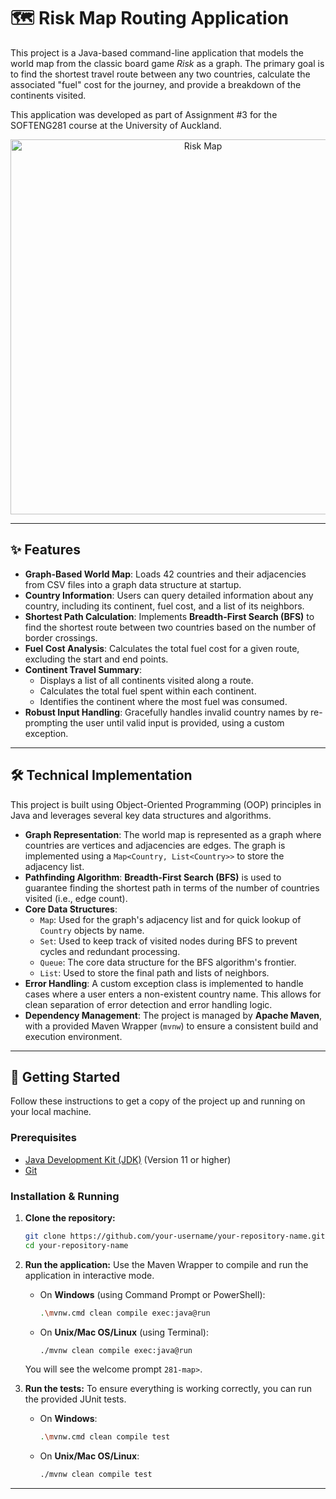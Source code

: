 # 🗺️ Risk Map Routing Application

This project is a Java-based command-line application that models the world map from the classic board game *Risk* as a graph. The primary goal is to find the shortest travel route between any two countries, calculate the associated "fuel" cost for the journey, and provide a breakdown of the continents visited.

This application was developed as part of Assignment #3 for the SOFTENG281 course at the University of Auckland.

<p align="center">
  <img src= https://softeng281.digitaledu.ac.nz/_images/assignments/a3/risk_game_board.svg alt="Risk Map" width="600"/>
  
</p>

---

## ✨ Features

-   **Graph-Based World Map**: Loads 42 countries and their adjacencies from CSV files into a graph data structure at startup.
-   **Country Information**: Users can query detailed information about any country, including its continent, fuel cost, and a list of its neighbors.
-   **Shortest Path Calculation**: Implements **Breadth-First Search (BFS)** to find the shortest route between two countries based on the number of border crossings.
-   **Fuel Cost Analysis**: Calculates the total fuel cost for a given route, excluding the start and end points.
-   **Continent Travel Summary**:
    -   Displays a list of all continents visited along a route.
    -   Calculates the total fuel spent within each continent.
    -   Identifies the continent where the most fuel was consumed.
-   **Robust Input Handling**: Gracefully handles invalid country names by re-prompting the user until valid input is provided, using a custom exception.

---

## 🛠️ Technical Implementation

This project is built using Object-Oriented Programming (OOP) principles in Java and leverages several key data structures and algorithms.

-   **Graph Representation**: The world map is represented as a graph where countries are vertices and adjacencies are edges. The graph is implemented using a `Map<Country, List<Country>>` to store the adjacency list.
-   **Pathfinding Algorithm**: **Breadth-First Search (BFS)** is used to guarantee finding the shortest path in terms of the number of countries visited (i.e., edge count).
-   **Core Data Structures**:
    -   `Map`: Used for the graph's adjacency list and for quick lookup of `Country` objects by name.
    -   `Set`: Used to keep track of visited nodes during BFS to prevent cycles and redundant processing.
    -   `Queue`: The core data structure for the BFS algorithm's frontier.
    -   `List`: Used to store the final path and lists of neighbors.
-   **Error Handling**: A custom exception class is implemented to handle cases where a user enters a non-existent country name. This allows for clean separation of error detection and error handling logic.
-   **Dependency Management**: The project is managed by **Apache Maven**, with a provided Maven Wrapper (`mvnw`) to ensure a consistent build and execution environment.

---

## 🚀 Getting Started

Follow these instructions to get a copy of the project up and running on your local machine.

### Prerequisites

-   [Java Development Kit (JDK)](https://www.oracle.com/java/technologies/downloads/) (Version 11 or higher)
-   [Git](https://git-scm.com/)

### Installation & Running

1.  **Clone the repository:**
    ```bash
    git clone https://github.com/your-username/your-repository-name.git
    cd your-repository-name
    ```

2.  **Run the application:**
    Use the Maven Wrapper to compile and run the application in interactive mode.

    -   On **Windows** (using Command Prompt or PowerShell):
        ```bash
        .\mvnw.cmd clean compile exec:java@run
        ```
    -   On **Unix/Mac OS/Linux** (using Terminal):
        ```bash
        ./mvnw clean compile exec:java@run
        ```

    You will see the welcome prompt `281-map>`.

3.  **Run the tests:**
    To ensure everything is working correctly, you can run the provided JUnit tests.

    -   On **Windows**:
        ```bash
        .\mvnw.cmd clean compile test
        ```
    -   On **Unix/Mac OS/Linux**:
        ```bash
        ./mvnw clean compile test
        ```

---

